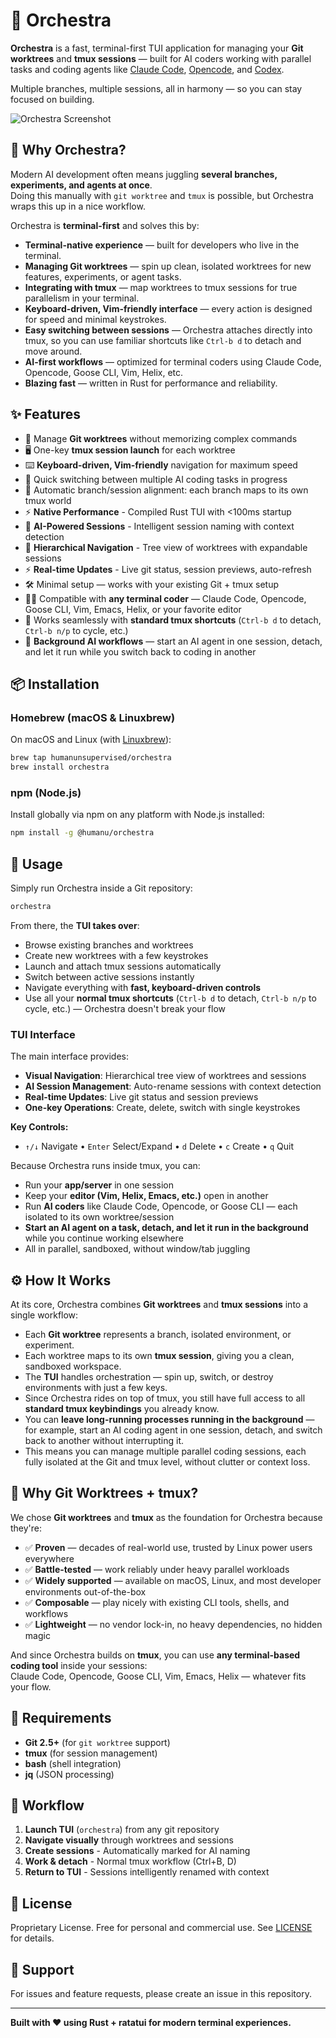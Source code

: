# 🎼 Orchestra

**Orchestra** is a fast, terminal-first TUI application for managing your **Git worktrees** and **tmux sessions** — built for AI coders working with parallel tasks and coding agents like [Claude Code](https://claude.ai), [Opencode](https://opencode.ai), and [Codex](https://openai.com/blog/openai-codex).

Multiple branches, multiple sessions, all in harmony — so you can stay focused on building.

![Orchestra Screenshot](assets/orchestra-screenshot.png)

## 🚀 Why Orchestra?

Modern AI development often means juggling **several branches, experiments, and agents at once**.  
Doing this manually with `git worktree` and `tmux` is possible, but Orchestra wraps this up in a nice workflow.  

Orchestra is **terminal-first** and solves this by:
- **Terminal-native experience** — built for developers who live in the terminal.
- **Managing Git worktrees** — spin up clean, isolated worktrees for new features, experiments, or agent tasks.  
- **Integrating with tmux** — map worktrees to tmux sessions for true parallelism in your terminal.  
- **Keyboard-driven, Vim-friendly interface** — every action is designed for speed and minimal keystrokes.  
- **Easy switching between sessions** — Orchestra attaches directly into tmux, so you can use familiar shortcuts like `Ctrl-b d` to detach and move around.  
- **AI-first workflows** — optimized for terminal coders using Claude Code, Opencode, Goose CLI, Vim, Helix, etc.  
- **Blazing fast** — written in Rust for performance and reliability.  

## ✨ Features

- 🎯 Manage **Git worktrees** without memorizing complex commands  
- 🖥️ One-key **tmux session launch** for each worktree  
- ⌨️ **Keyboard-driven, Vim-friendly** navigation for maximum speed  
- 🔄 Quick switching between multiple AI coding tasks in progress  
- 📂 Automatic branch/session alignment: each branch maps to its own tmux world  
- ⚡ **Native Performance** - Compiled Rust TUI with <100ms startup
- 🤖 **AI-Powered Sessions** - Intelligent session naming with context detection
- 🌳 **Hierarchical Navigation** - Tree view of worktrees with expandable sessions
- ⚡ **Real-time Updates** - Live git status, session previews, auto-refresh
- 🛠️ Minimal setup — works with your existing Git + tmux setup  
- 🧑‍💻 Compatible with **any terminal coder** — Claude Code, Opencode, Goose CLI, Vim, Emacs, Helix, or your favorite editor  
- 🔀 Works seamlessly with **standard tmux shortcuts** (`Ctrl-b d` to detach, `Ctrl-b n/p` to cycle, etc.)  
- 🤖 **Background AI workflows** — start an AI agent in one session, detach, and let it run while you switch back to coding in another

## 📦 Installation

### Homebrew (macOS & Linuxbrew)
On macOS and Linux (with [Linuxbrew](https://docs.brew.sh/Homebrew-on-Linux)):

```bash
brew tap humanunsupervised/orchestra
brew install orchestra
```

### npm (Node.js)
Install globally via npm on any platform with Node.js installed:

```bash
npm install -g @humanu/orchestra
```

## 🎹 Usage

Simply run Orchestra inside a Git repository:

```bash
orchestra
```

From there, the **TUI takes over**:
- Browse existing branches and worktrees  
- Create new worktrees with a few keystrokes  
- Launch and attach tmux sessions automatically  
- Switch between active sessions instantly  
- Navigate everything with **fast, keyboard-driven controls**  
- Use all your **normal tmux shortcuts** (`Ctrl-b d` to detach, `Ctrl-b n/p` to cycle, etc.) — Orchestra doesn't break your flow  

### TUI Interface

The main interface provides:
- **Visual Navigation**: Hierarchical tree view of worktrees and sessions
- **AI Session Management**: Auto-rename sessions with context detection
- **Real-time Updates**: Live git status and session previews
- **One-key Operations**: Create, delete, switch with single keystrokes

**Key Controls:**
- `↑/↓` Navigate • `Enter` Select/Expand • `d` Delete • `c` Create • `q` Quit

Because Orchestra runs inside tmux, you can:
- Run your **app/server** in one session  
- Keep your **editor (Vim, Helix, Emacs, etc.)** open in another  
- Run **AI coders** like Claude Code, Opencode, or Goose CLI — each isolated to its own worktree/session  
- **Start an AI agent on a task, detach, and let it run in the background** while you continue working elsewhere  
- All in parallel, sandboxed, without window/tab juggling

## ⚙️ How It Works

At its core, Orchestra combines **Git worktrees** and **tmux sessions** into a single workflow:

- Each **Git worktree** represents a branch, isolated environment, or experiment.  
- Each worktree maps to its own **tmux session**, giving you a clean, sandboxed workspace.  
- The **TUI** handles orchestration — spin up, switch, or destroy environments with just a few keys.  
- Since Orchestra rides on top of tmux, you still have full access to all **standard tmux keybindings** you already know.  
- You can **leave long-running processes running in the background** — for example, start an AI coding agent in one session, detach, and switch back to another without interrupting it.  
- This means you can manage multiple parallel coding sessions, each fully isolated at the Git and tmux level, without clutter or context loss.  

## 🧱 Why Git Worktrees + tmux?

We chose **Git worktrees** and **tmux** as the foundation for Orchestra because they're:

- ✅ **Proven** — decades of real-world use, trusted by Linux power users everywhere  
- ✅ **Battle-tested** — work reliably under heavy parallel workloads  
- ✅ **Widely supported** — available on macOS, Linux, and most developer environments out-of-the-box  
- ✅ **Composable** — play nicely with existing CLI tools, shells, and workflows  
- ✅ **Lightweight** — no vendor lock-in, no heavy dependencies, no hidden magic  

And since Orchestra builds on **tmux**, you can use **any terminal-based coding tool** inside your sessions:  
Claude Code, Opencode, Goose CLI, Vim, Emacs, Helix — whatever fits your flow.  

## 🔧 Requirements

- **Git 2.5+** (for `git worktree` support)
- **tmux** (for session management)
- **bash** (shell integration)
- **jq** (JSON processing)

## 🚀 Workflow

1. **Launch TUI** (`orchestra`) from any git repository
2. **Navigate visually** through worktrees and sessions
3. **Create sessions** - Automatically marked for AI naming
4. **Work & detach** - Normal tmux workflow (Ctrl+B, D)
5. **Return to TUI** - Sessions intelligently renamed with context

## 📜 License

Proprietary License. Free for personal and commercial use. See [LICENSE](LICENSE) for details.

## 🤝 Support

For issues and feature requests, please create an issue in this repository.

---

**Built with ❤️ using Rust + ratatui for modern terminal experiences.**

